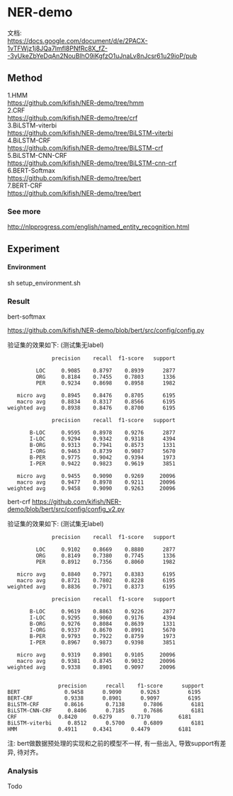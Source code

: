 # NER-demo

文档:     
https://docs.google.com/document/d/e/2PACX-1vTFWjz1j8JQa7lmfl8PNfRc8X_fZ--3yUkeZbYeDqAn2NouBlhO9iKgfzO1uJnaLv8nJcsr61u29ioP/pub


## Method
1.HMM  
https://github.com/kifish/NER-demo/tree/hmm  
2.CRF  
https://github.com/kifish/NER-demo/tree/crf  
3.BiLSTM-viterbi  
https://github.com/kifish/NER-demo/tree/BiLSTM-viterbi  
4.BiLSTM-CRF  
https://github.com/kifish/NER-demo/tree/BiLSTM-crf  
5.BiLSTM-CNN-CRF   
https://github.com/kifish/NER-demo/tree/BiLSTM-cnn-crf  
6.BERT-Softmax           
https://github.com/kifish/NER-demo/tree/bert              
7.BERT-CRF             
https://github.com/kifish/NER-demo/tree/bert


### See more
http://nlpprogress.com/english/named_entity_recognition.html


## Experiment
#### Environment
sh setup_environment.sh

### Result
bert-softmax

https://github.com/kifish/NER-demo/blob/bert/src/config/config.py


验证集的效果如下: (测试集无label)
```
              precision    recall  f1-score   support

         LOC     0.9085    0.8797    0.8939      2877
         ORG     0.8184    0.7455    0.7803      1336
         PER     0.9234    0.8698    0.8958      1982

   micro avg     0.8945    0.8476    0.8705      6195
   macro avg     0.8834    0.8317    0.8566      6195
weighted avg     0.8938    0.8476    0.8700      6195

              precision    recall  f1-score   support

       B-LOC     0.9595    0.8978    0.9276      2877
       I-LOC     0.9294    0.9342    0.9318      4394
       B-ORG     0.9313    0.7941    0.8573      1331
       I-ORG     0.9463    0.8739    0.9087      5670
       B-PER     0.9775    0.9042    0.9394      1973
       I-PER     0.9422    0.9823    0.9619      3851

   micro avg     0.9455    0.9090    0.9269     20096
   macro avg     0.9477    0.8978    0.9211     20096
weighted avg     0.9458    0.9090    0.9263     20096
```


bert-crf
https://github.com/kifish/NER-demo/blob/bert/src/config/config_v2.py

验证集的效果如下: (测试集无label)
```
              precision    recall  f1-score   support

         LOC     0.9102    0.8669    0.8880      2877
         ORG     0.8149    0.7380    0.7745      1336
         PER     0.8912    0.7356    0.8060      1982

   micro avg     0.8840    0.7971    0.8383      6195
   macro avg     0.8721    0.7802    0.8228      6195
weighted avg     0.8836    0.7971    0.8373      6195

              precision    recall  f1-score   support

       B-LOC     0.9619    0.8863    0.9226      2877
       I-LOC     0.9295    0.9060    0.9176      4394
       B-ORG     0.9276    0.8084    0.8639      1331
       I-ORG     0.9337    0.8670    0.8991      5670
       B-PER     0.9793    0.7922    0.8759      1973
       I-PER     0.8967    0.9873    0.9398      3851

   micro avg     0.9319    0.8901    0.9105     20096
   macro avg     0.9381    0.8745    0.9032     20096
weighted avg     0.9338    0.8901    0.9097     20096
```


```

	            precision	   recall    f1-score	   support
BERT              0.9458      0.9090      0.9263         6195
BERT-CRF          0.9338      0.8901      0.9097         6195
BiLSTM-CRF	      0.8616	   0.7138	   0.7806	      6181
BiLSTM-CNN-CRF	   0.8406	   0.7185	   0.7686	      6181
CRF	            0.8420	   0.6279	   0.7170	      6181
BiLSTM-viterbi	   0.8512	   0.5700	   0.6809	      6181
HMM	            0.4911	   0.4341	   0.4479	      6181
```

注: bert做数据预处理的实现和之前的模型不一样, 有一些出入, 导致support有差异, 待对齐。


### Analysis
Todo